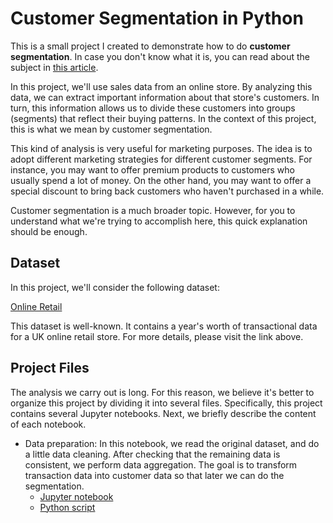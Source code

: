 Customer Segmentation in Python
===============================

This is a small project I created to demonstrate how to do **customer
segmentation**. In case you don't know what it is, you can read about the
subject in [this article](https://www.forbes.com/advisor/business/customer-segmentation/).

In this project, we'll use sales data from an online store. By analyzing this
data, we can extract important information about that store's customers. In
turn, this information allows us to divide these customers into groups
(segments) that reflect their buying patterns. In the context of this project,
this is what we mean by customer segmentation.

This kind of analysis is very useful for marketing purposes. The idea is to
adopt different marketing strategies for different customer segments. For
instance, you may want to offer premium products to customers who usually spend
a lot of money. On the other hand, you may want to offer a special discount to
bring back customers who haven't purchased in a while.

Customer segmentation is a much broader topic. However, for you to understand
what we're trying to accomplish here, this quick explanation should be enough.

## Dataset

In this project, we'll consider the following dataset:

[Online Retail](https://archive.ics.uci.edu/dataset/352/online+retail)

This dataset is well-known. It contains a year's worth of transactional data
for a UK online retail store. For more details, please visit the link above.

## Project Files

The analysis we carry out is long. For this reason, we believe it's better to
organize this project by dividing it into several files. Specifically, this
project contains several Jupyter notebooks. Next, we briefly describe the
content of each notebook.

- Data preparation: In this notebook, we read the original dataset, and do a
  little data cleaning. After checking that the remaining data is consistent,
  we perform data aggregation. The goal is to transform transaction data into
  customer data so that later we can do the segmentation.
    * [Jupyter notebook](https://github.com/mwoitek/python-customer-segmentation/blob/master/notebooks/online_retail/1_data_preparation.ipynb)
    * [Python script](https://github.com/mwoitek/python-customer-segmentation/blob/master/notebooks/online_retail/1_data_preparation.py)
